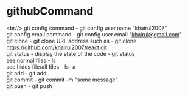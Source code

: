 # githubCommand
<br//>
git config command - git config user.name "khairul2007"
<br/>
git config email command - git config user.email "khairul@gmail.com"
<br/>
git clone - git clone URL address such as - git clone https://github.com/khairul2007/react.git
<br/>
git status - display the state of the code - git status
<br/>
see normal files - ls 
<br/>
see hides file/all files - ls -a 
<br/>
git add - git add .
<br/>
git commit - git commit -m "some message"
<br/>
git push - git push
<br/>


